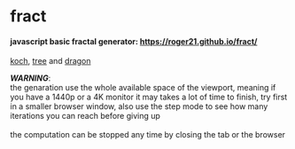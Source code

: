 # fract
#### javascript basic fractal generator: https://roger21.github.io/fract/
[koch](https://en.wikipedia.org/wiki/Koch_snowflake), [tree](https://en.wikipedia.org/wiki/Fractal_canopy) and [dragon](https://en.wikipedia.org/wiki/Dragon_curve)

***WARNING***:\
the genaration use the whole available space of the viewport, meaning if you have a 1440p or a 4K monitor it may takes a lot of time to finish, try first in a smaller browser window, also use the step mode to see how many iterations you can reach before giving up\
\
the computation can be stopped any time by closing the tab or the browser

